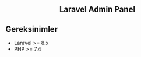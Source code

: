 <h2 align="center">
    Laravel Admin Panel
</h2>

## Gereksinimler

- Laravel >= 8.x
- PHP >= 7.4

